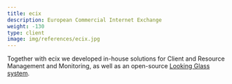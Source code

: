 ```yaml
---
title: ecix
description: European Commercial Internet Exchange
weight: -130
type: client
image: img/references/ecix.jpg
---
```

Together with ecix we developed in-house solutions
for Client and Resource Management and Monitoring,
as well as an open-source 
[Looking Glass system](https://github.com/ecix/birdseye).

